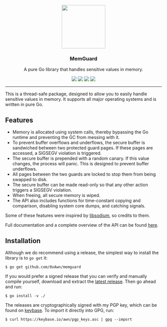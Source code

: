 <p align="center">
  <img src="https://cdn.rawgit.com/0xAwn/memguard/master/logo.svg" height="140" />
  <h3 align="center">MemGuard</h3>
  <p align="center">A pure Go library that handles sensitive values in memory.</p>
  <p align="center">
    <a href="https://travis-ci.org/0xAwn/memguard"><img src="https://travis-ci.org/0xAwn/memguard.svg?branch=master"></a>
    <a href="https://ci.appveyor.com/project/0xAwn/memguard/branch/master"><img src="https://ci.appveyor.com/api/projects/status/g6cg347cam7lli5m/branch/master?svg=true"></a>
    <a href="https://godoc.org/github.com/0xAwn/memguard"><img src="https://godoc.org/github.com/0xAwn/memguard?status.svg"></a>
    <a href="https://goreportcard.com/report/github.com/0xAwn/memguard"><img src="https://goreportcard.com/badge/github.com/0xAwn/memguard"></a>
  </p>
</p>

---

This is a thread-safe package, designed to allow you to easily handle sensitive values in memory. It supports all major operating systems and is written in pure Go.

## Features

* Memory is allocated using system calls, thereby bypassing the Go runtime and preventing the GC from messing with it.
* To prevent buffer overflows and underflows, the secure buffer is sandwiched between two protected guard pages. If these pages are accessed, a SIGSEGV violation is triggered.
* The secure buffer is prepended with a random canary. If this value changes, the process will panic. This is designed to prevent buffer underflows.
* All pages between the two guards are locked to stop them from being swapped to disk.
* The secure buffer can be made read-only so that any other action triggers a SIGSEGV violation.
* When freeing, all secure memory is wiped.
* The API also includes functions for time-constant copying and comparison, disabling system core dumps, and catching signals.

Some of these features were inspired by [libsodium](https://github.com/jedisct1/libsodium), so credits to them.

Full documentation and a complete overview of the API can be found [here](https://godoc.org/github.com/0xAwn/memguard).

## Installation

Although we do recommend using a release, the simplest way to install the library is to `go get` it:

```
$ go get github.com/0xAwn/memguard
```

If you would prefer a signed release that you can verify and manually compile yourself, download and extract the [latest release](https://github.com/0xAwn/memguard/releases/latest). Then go ahead and run:

```
$ go install -v ./
```

The releases are cryptographically signed with my PGP key, which can be found on [keybase](https://keybase.io/awn). To import it directly into GPG, run:

```
$ curl https://keybase.io/awn/pgp_keys.asc | gpg --import
```

